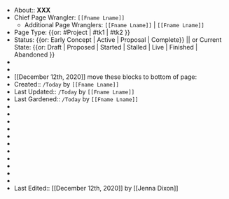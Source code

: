 - About:: __XXX__
- Chief Page Wrangler: `[[Fname Lname]]`
    - Additional Page Wranglers: `[[Fname Lname]]` | `[[Fname Lname]]`
- Page Type: {{or: #Project | #tk1 | #tk2 }}
- Status: {{or: Early Concept | Active | Proposal | Complete}} || or Current State: {{or: Draft | Proposed | Started | Stalled | Live | Finished | Abandoned }}
- 
- 
- [[December 12th, 2020]] move these blocks to bottom of page:
- Created:: `/Today` by `[[Fname Lname]]`
- Last Updated:: `/Today` by `[[Fname Lname]]`
- Last Gardened:: `/Today` by `[[Fname Lname]]`
- 
- 
- 
- 
- 
- 
- 
- 
- 
- 
- 
- Last Edited:: [[December 12th, 2020]] by [[Jenna Dixon]]
